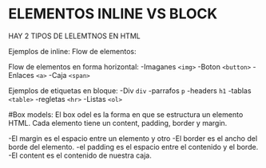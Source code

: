 # ELEMENTOS INLINE VS BLOCK

HAY 2 TIPOS DE LELEMTNOS EN HTML

Ejemplos de inline:
Flow de elementos:

Flow de elementos en forma horizontal:
-Imaganes `<img>`
-Boton `<button>`
-Enlaces `<a>`
-Caja `<span>`

Ejemplos de etiquetas en bloque:
-Div `div`
-parrafos `p`
-headers `h1`
-tablas `<table>`
-regletas `<hr>`
-Listas `<ol>`


#Box models:
El box odel es la forma en que se estructura un elemento HTML.
Cada elemento tiene un content, padding, border  y margin.

-El margin es el espacio entre un elemento y otro
-El border es el ancho del borde del elemento.
-el padding es el espacio entre el contenido y el borde.
-El content es el contenido de  nuestra caja.
